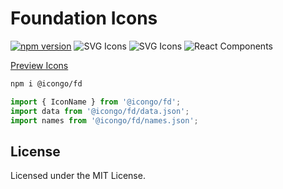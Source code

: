 Foundation Icons
===

[![npm version](https://img.shields.io/npm/v/@icongo/fd.svg)](https://www.npmjs.com/package/@icongo/fd)
![SVG Icons](https://shields.io/badge/SVG-icons-green?logo=svg&style=flat)
![SVG Icons](https://shields.io/badge/TypeScript-Support-green?logo=TypeScript&style=flat)
![React Components](https://shields.io/badge/React-components-green?logo=react&style=flat)

[Preview Icons](http://icongo.github.io/#/icons/fd)

```bash
npm i @icongo/fd
```

```jsx
import { IconName } from '@icongo/fd';
import data from '@icongo/fd/data.json';
import names from '@icongo/fd/names.json';
```

## License

Licensed under the MIT License.
